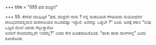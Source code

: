 +++
title = "055 ಫಡ ದರಿದ್ರನೆ"

+++
55. ಕೆರಳಿದ ಯುಧಿಷ್ಠಿರ “ಫಡ, ದರಿದ್ರನೇ ನಾನು ? ನನ್ನ ಮಡದಿಯರ ಗೆಳತಿಯರು ಸುಯೋಧನನ ರಾಜಭವನದಲ್ಲಿರುವ ವಾರನಾರಿಯರ ಸಾವಿರದಷ್ಟು ಇದ್ದಾರೆ. ಅವರನ್ನು ಒಡ್ಡಲೇ ?” ಎಂದ. ಅದಕ್ಕೆ ಶಕುನಿ “ನೀವು ಒಡ್ಡಿದ ಮೇಲೆ ಯಾರು ಗೆಲ್ಲುತ್ತಾರೋ   
ಅವರಿಗೆ ಸೇರಿದವರಲ್ಲವೇ ಇವರೆಲ್ಲ?” ಎಂದು ಕೇಳಿ ಖಚಿತಪಡಿಸಿಕೊಂಡ. “ಹಾಕು ಹಾಕು ದಾಳಗಳನ್ನ” ಎಂದು ಕೂಗಿಕೊಂಡ.